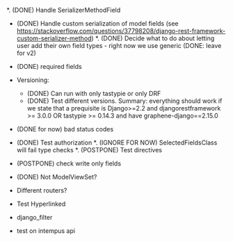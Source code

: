 *. (DONE) Handle SerializerMethodField
*  (DONE) Handle custom serialization of model fields (see https://stackoverflow.com/questions/37798208/django-rest-framework-custom-serializer-method)
*. (DONE) Decide what to do about letting user add their own field types - right now we use generic (DONE: leave for v2)
*  (DONE) required fields 
* Versioning:
  - (DONE) Can run with only tastypie or only DRF
  - (DONE) Test different versions. Summary: everything should work if we
    state that a prequisite is Django>=2.2 and djangorestframework >= 3.0.0 OR
    tastypie >= 0.14.3 and have graphene-django==2.15.0
* (DONE for now) bad status codes 
* (DONE) Test authorization
*. (IGNORE FOR NOW) SelectedFieldsClass will fail type checks 
*. (POSTPONE) Test directives
* (POSTPONE) check write only fields
* (DONE) Not ModelViewSet?
* Different routers? 

* Test Hyperlinked
* django_filter
* test on intempus api
